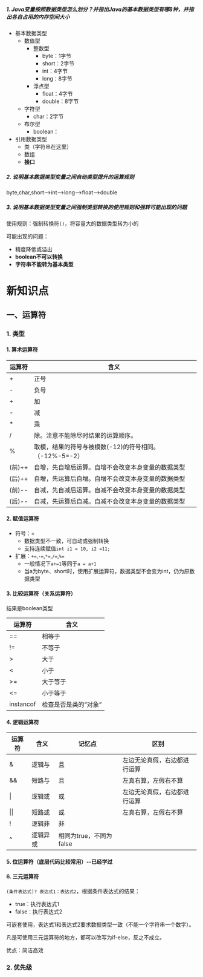 ##### 1. Java变量按照数据类型怎么划分？并指出Java的基本数据类型有哪8种，并指出各自占用的内存空间大小

- 基本数据类型
  - 数值型
    - 整数型
      - byte：1字节
      - short：2字节
      - int：4字节
      - long：8字节
    - 浮点型
      - float：4字节
      - double：8字节
  - 字符型
    - char：2字节
  - 布尔型
    - boolean：
- 引用数据类型
  - 类（字符串在这里）
  - 数组
  - **接口**

##### 2. 说明基本数据类型变量之间自动类型提升的运算规则

byte,char,short-->int-->long-->float-->double

##### 3. 说明基本数据类型变量之间强制类型转换的使用规则和强转可能出现的问题

使用规则：强制转换符`()`，将容量大的数据类型转为小的

可能出现的问题：

- 精度降低或溢出
- **boolean不可以转换**
- **字符串不能转为基本类型**



# 新知识点

## 一、运算符

### 1. 类型

#### 1. 算术运算符

| 运算符 | 含义                                                   |
| ------ | ------------------------------------------------------ |
| +      | 正号                                                   |
| -      | 负号                                                   |
| +      | 加                                                     |
| -      | 减                                                     |
| *      | 乘                                                     |
| /      | 除。注意不能除尽时结果的运算顺序。                     |
| %      | 取模，结果的符号与被模数(-12)的符号相同。（-12%-5=-2） |
| (前)++ | 自增，先自增后运算。自增不会改变本身变量的数据类型     |
| (后)++ | 自增，先运算后自增。自增不会改变本身变量的数据类型     |
| (前)-- | 自减，先自减后运算。自减不会改变本身变量的数据类型     |
| (后)-- | 自减，先运算后自减。自减不会改变本身变量的数据类型     |

#### 2. 赋值运算符

- 符号：=
  - 数据类型不一致，可自动或强制转换
  - 支持连续赋值`int i1 = 10, i2 =11;`
- 扩展：`+=`,`-=`,`*=`,`/=`,`%=`
  - 一般情况下`a+=1`等同于`a = a+1`
  - 当a为byte、short时，使用扩展运算符，数据类型不会变为int，仍为原数据类型

#### 3. 比较运算符（关系运算符）

结果是boolean类型

| 运算符    | 含义                 |
| --------- | -------------------- |
| ==        | 相等于               |
| !=        | 不等于               |
| >         | 大于                 |
| <         | 小于                 |
| >=        | 大于等于             |
| <=        | 小于等于             |
| instancof | 检查是否是类的“对象” |

#### 4. 逻辑运算符

| 运算符 | 含义     | 记忆点                  | 区别                         |
| ------ | -------- | ----------------------- | ---------------------------- |
| &      | 逻辑与   | 且                      | 左边无论真假，右边都进行运算 |
| &&     | 短路与   | 且                      | 左真右算，左假右不算         |
| \|     | 逻辑或   | 或                      | 左边无论真假，右边都进行运算 |
| \|\|   | 短路或   | 或                      | 左真右算，左假右不算         |
| !      | 逻辑非   | 非                      |                              |
| ^      | 逻辑异或 | 相同为true，不同为false |                              |

#### 5. 位运算符（底层代码比较常用）--已经学过

#### 6. 三元运算符

`(条件表达式)? 表达式1：表达式2`，根据条件表达式的结果：

- true：执行表达式1
- false：执行表达式2

可嵌套使用，表达式1和表达式2要求数据类型一致（不能一个字符串一个数字）。

凡是可使用三元运算符的地方，都可以改写为if-else，反之不成立。

优点：简洁高效

### 2. 优先级

